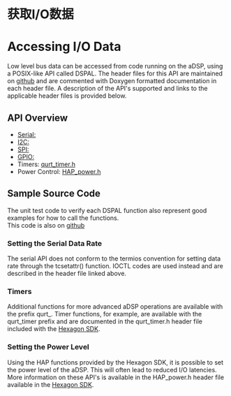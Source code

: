 # 获取I/O数据

# Accessing I/O Data

Low level bus data can be accessed from code running on the aDSP, using a POSIX-like API called DSPAL.  The header files for this API are maintained
on [github](https://github.com/ATLFlight/dspal) and are commented with Doxygen formatted documentation in each header file.  A description of the API's supported
and links to the applicable header files is provided below. 

## API Overview

- [Serial:](https://github.com/ATLFlight/dspal/blob/master/include/dev_fs_lib_serial.h)
- [I2C:](https://github.com/ATLFlight/dspal/blob/master/include/dev_fs_lib_i2c.h)
- [SPI:](https://github.com/ATLFlight/dspal/blob/master/include/dev_fs_lib_spi.h) 
- [GPIO:](https://github.com/ATLFlight/dspal/blob/master/include/dev_fs_lib_gpio.h)
- Timers: [qurt_timer.h](https://developer.qualcomm.com/software/hexagon-dsp-sdk/tools)
- Power Control: [HAP_power.h](https://developer.qualcomm.com/software/hexagon-dsp-sdk/tools)

## Sample Source Code

The unit test code to verify each DSPAL function also represent good examples for how to call the functions.  
This code is also on [github](https://github.com/ATLFlight/dspal/tree/master/test/dspal_tester)

### Setting the Serial Data Rate

The serial API does not conform to the termios convention for setting data rate through the tcsetattr() function.  IOCTL codes are used instead and are
described in the header file linked above.

### Timers

Additional functions for more advanced aDSP operations are available with the prefix qurt_.  Timer functions, for example, are available with the qurt_timer prefix
and are documented in the qurt_timer.h header file included with the [Hexagon SDK](https://developer.qualcomm.com/software/hexagon-dsp-sdk/tools).

### Setting the Power Level

Using the HAP functions provided by the Hexagon SDK, it is possible to set the power level of the aDSP.  This will often lead to reduced I/O latencies.
More information on these API's is available in the HAP_power.h header file available in the [Hexagon SDK](https://developer.qualcomm.com/software/hexagon-dsp-sdk/tools).

